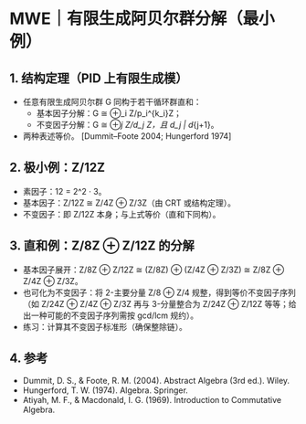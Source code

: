 # MWE｜有限生成阿贝尔群分解（最小例）

## 1. 结构定理（PID 上有限生成模）

- 任意有限生成阿贝尔群 G 同构于若干循环群直和：
  - 基本因子分解：G ≅ ⊕_i Z/p_i^{k_i}Z；
  - 不变因子分解：G ≅ ⊕_j Z/d_j Z，且 d_j | d_{j+1}。
- 两种表述等价。 [Dummit–Foote 2004; Hungerford 1974]

## 2. 极小例：Z/12Z

- 素因子：12 = 2^2 · 3。
- 基本因子：Z/12Z ≅ Z/4Z ⊕ Z/3Z（由 CRT 或结构定理）。
- 不变因子：即 Z/12Z 本身；与上式等价（直和下同构）。

## 3. 直和例：Z/8Z ⊕ Z/12Z 的分解

- 基本因子展开：Z/8Z ⊕ Z/12Z ≅ (Z/8Z) ⊕ (Z/4Z ⊕ Z/3Z)
  ≅ Z/8Z ⊕ Z/4Z ⊕ Z/3Z。
- 也可化为不变因子：将 2-主要分量 Z/8 ⊕ Z/4 规整，得到等价不变因子序列（如 Z/24Z ⊕ Z/4Z ⊕ Z/3Z 再与 3-分量整合为 Z/24Z ⊕ Z/12Z 等等；给出一种可能的不变因子序列需按 gcd/lcm 规约）。
- 练习：计算其不变因子标准形（确保整除链）。

## 4. 参考

- Dummit, D. S., & Foote, R. M. (2004). Abstract Algebra (3rd ed.). Wiley.
- Hungerford, T. W. (1974). Algebra. Springer.
- Atiyah, M. F., & Macdonald, I. G. (1969). Introduction to Commutative Algebra.
